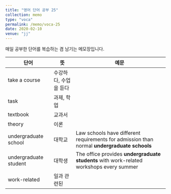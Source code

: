 ```yaml
---
title: "영어 단어 공부 25"
collection: memo
type: "voca"
permalink: /memo/voca-25
date: 2020-02-10
venue: "jj"
---
```


매일 공부한 단어를 복습하는 겸 남기는 메모장입니다.

| 단어            | 뜻   |  예문                                                            |
| --------         | ------ | ------------------------------------------------------------ |
| take a course | 수강하다, 수업을 듣다 |  |
| task | 과제, 학업 |  |
| textbook | 교과서 |  |
| theory | 이론 |  |
| undergraduate school | 대학교 | Law schools have different requirements for admission than normal **undergraduate schools** |
| undergraduate student | 대학생 | The office provides **undergraduate students** with work-related workshops every summer |
| work-related | 일과 관련된 |  |